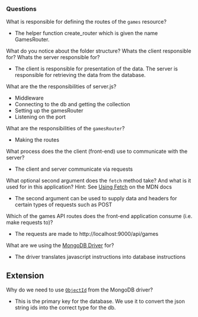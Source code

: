 ### Questions

What is responsible for defining the routes of the `games` resource?

- The helper function create_router which is given the name GamesRouter.

What do you notice about the folder structure? Whats the client responsible for? Whats the server responsible for?

- The client is responsible for presentation of the data. The server is responsible for retrieving the data from the database.

What are the the responsibilities of server.js?

- Middleware
- Connecting to the db and getting the collection
- Setting up the gamesRouter
- Listening on the port

What are the responsibilities of the `gamesRouter`?

- Making the routes

What process does the the client (front-end) use to communicate with the server?

- The client and server communicate via requests

What optional second argument does the `fetch` method take? And what is it used for in this application? Hint: See [Using Fetch](https://developer.mozilla.org/en-US/docs/Web/API/Fetch_API/Using_Fetch) on the MDN docs

- The second argument can be used to supply data and headers for certain types of requests such as POST

Which of the games API routes does the front-end application consume (i.e. make requests to)?

- The requests are made to http://localhost:9000/api/games

What are we using the [MongoDB Driver](http://mongodb.github.io/node-mongodb-native/) for?

- The driver translates javascript instructions into database instructions

## Extension

Why do we need to use [`ObjectId`](https://mongodb.github.io/node-mongodb-native/api-bson-generated/objectid.html) from the MongoDB driver?

- This is the primary key for the database. We use it to convert the json string ids into the correct type for the db.
